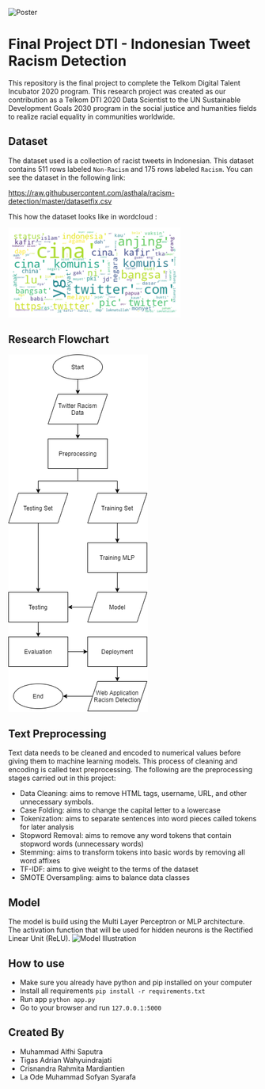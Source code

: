 ![Poster](https://github.com/alfhi24/FinalProjectDTI/blob/main/poster.jpg)

# Final Project DTI - Indonesian Tweet Racism Detection

This repository is the final project to complete the Telkom Digital Talent Incubator 2020 program. This research project was created as our contribution as a Telkom DTI 2020 Data Scientist to the UN Sustainable Development Goals 2030 program in the social justice and humanities fields to realize racial equality in communities worldwide. 

## Dataset
The dataset used is a collection of racist tweets in Indonesian. This dataset contains 511 rows labeled `Non-Racism` and 175 rows labeled `Racism`. You can see the dataset in the following link:

https://raw.githubusercontent.com/asthala/racism-detection/master/datasetfix.csv

This how the dataset looks like in wordcloud : 

![Racism Wordcloud](https://github.com/alfhi24/FinalProjectDTI/blob/main/racismwordcloud.png)

## Research Flowchart
![Flowchart](https://github.com/alfhi24/FinalProjectDTI/blob/main/flowchart.png)

## Text Preprocessing
Text data needs to be cleaned and encoded to numerical values before giving them to machine learning models. This process of cleaning and encoding is called text preprocessing. The following are the preprocessing stages carried out in this project:

- Data Cleaning: aims to remove HTML tags, username, URL, and other unnecessary symbols.
- Case Folding: aims to change the capital letter to a lowercase
- Tokenization: aims to separate sentences into word pieces called tokens for later analysis
- Stopword Removal: aims to remove any word tokens that contain stopword words (unnecessary words)
- Stemming: aims to transform tokens into basic words by removing all word affixes
- TF-IDF: aims to give weight to the terms of the dataset
- SMOTE Oversampling: aims to balance data classes

## Model
The model is build using the Multi Layer Perceptron or MLP architecture. The activation function that will be used for hidden neurons is the Rectified Linear Unit (ReLU).
![Model Illustration](https://media.geeksforgeeks.org/wp-content/uploads/20190410161828/newContent12.png)

## How to use
- Make sure you already have python and pip installed on your computer
- Install all requirements `pip install -r requirements.txt`
- Run app `python app.py`
- Go to your browser and run `127.0.0.1:5000`


## Created By
- Muhammad Alfhi Saputra
- Tigas Adrian Wahyuindrajati
- Crisnandra Rahmita Mardiantien
- La Ode Muhammad Sofyan Syarafa
